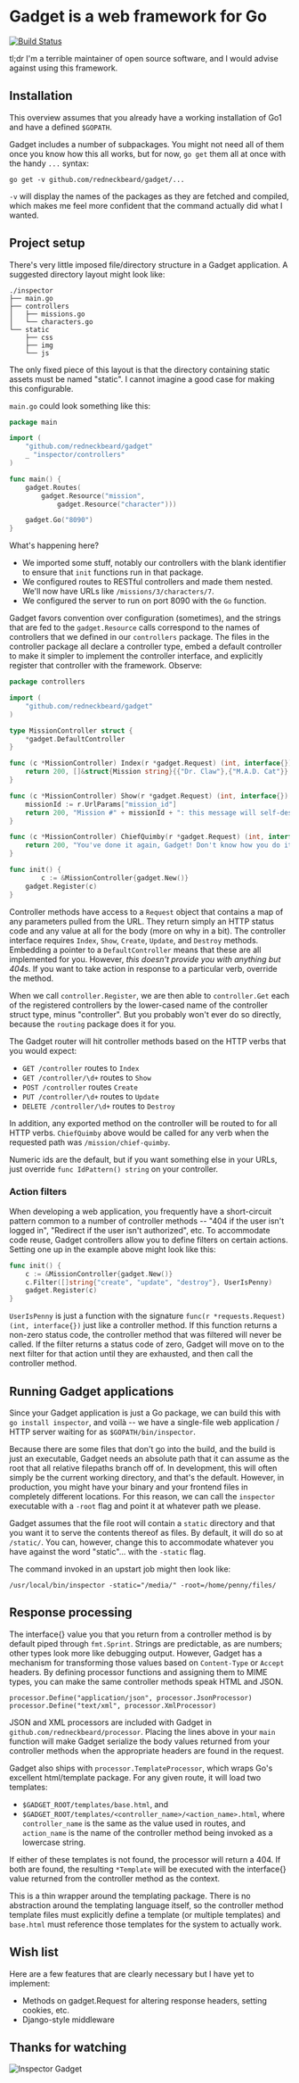 Gadget is a web framework for Go
================================

[![Build Status](https://travis-ci.org/redneckbeard/gadget.png?branch=master)](https://travis-ci.org/redneckbeard/gadget)

tl;dr I'm a terrible maintainer of open source software, and I would advise
against using this framework.

Installation
------------

This overview assumes that you already have a working installation of Go1 and
have a defined `$GOPATH`.

Gadget includes a number of subpackages. You might not need all of them once
you know how this all works, but for now, `go get` them all at once with the
handy `...` syntax:

    go get -v github.com/redneckbeard/gadget/...

`-v` will display the names of the packages as they are fetched and compiled,
which makes me feel more confident that the command actually did what I wanted.

Project setup
-------------

There's very little imposed file/directory structure in a Gadget application. A
suggested directory layout might look like:

    ./inspector
    ├── main.go
    ├── controllers
    │   ├── missions.go
    │   └── characters.go
    └── static
        ├── css
        ├── img
        └── js

The only fixed piece of this layout is that the directory containing static
assets must be named "static". I cannot imagine a good case for making this
configurable.

`main.go` could look something like this:

```Go
package main

import (
	"github.com/redneckbeard/gadget"
	_ "inspector/controllers"
)

func main() {
	gadget.Routes(
		gadget.Resource("mission",
			gadget.Resource("character")))

	gadget.Go("8090")
}
```

What's happening here?

* We imported some stuff, notably our controllers with the blank identifier to
  ensure that `init` functions run in that package.
* We configured routes to RESTful controllers and made them nested. We'll now
  have URLs like `/missions/3/characters/7`.
* We configured the server to run on port 8090 with the `Go` function.

Gadget favors convention over configuration (sometimes), and the strings that
are fed to the `gadget.Resource` calls correspond to the names of controllers
that we defined in our `controllers` package. The files in the controller
package all declare a controller type, embed a default controller to make it
simpler to implement the controller interface, and explicitly register that
controller with the framework. Observe:

```Go
package controllers

import (
	"github.com/redneckbeard/gadget"
)

type MissionController struct {
	*gadget.DefaultController
}

func (c *MissionController) Index(r *gadget.Request) (int, interface{}) {
	return 200, []&struct{Mission string}{{"Dr. Claw"},{"M.A.D. Cat"}}
}

func (c *MissionController) Show(r *gadget.Request) (int, interface{}) {
	missionId := r.UrlParams["mission_id"]
	return 200, "Mission #" + missionId + ": this message will self-destruct."
}

func (c *MissionController) ChiefQuimby(r *gadget.Request) (int, interface{}) {
	return 200, "You've done it again, Gadget! Don't know how you do it!"
}

func init() {
        c := &MissionController{gadget.New()}
	gadget.Register(c)
}
```

Controller methods have access to a `Request` object that contains a map of any
parameters pulled from the URL. They return simply an HTTP status code and any
value at all for the body (more on why in a bit). The controller interface
requires `Index`, `Show`, `Create`, `Update`, and `Destroy` methods. Embedding
a pointer to a `DefaultController` means that these are all implemented for
you. However, _this doesn't provide you with anything but 404s_. If you want to
take action in response to a particular verb, override the method.

When we call `controller.Register`, we are then able to `controller.Get` each
of the registered controllers by the lower-cased name of the controller struct
type, minus "controller". But you probably won't ever do so directly, because
the `routing` package does it for you.

The Gadget router will hit controller methods based on the HTTP verbs that you
would expect: 

* `GET /controller` routes to `Index`
* `GET /controller/\d+` routes to `Show`
* `POST /controller` routes `Create`
* `PUT /controller/\d+` routes to `Update`
* `DELETE /controller/\d+` routes to `Destroy`

In addition, any exported method on the controller will be routed to for all
HTTP verbs. `ChiefQuimby` above would be called for any verb when the requested
path was `/mission/chief-quimby`.

Numeric ids are the default, but if you want something else in your URLs, just
override `func IdPattern() string` on your controller.

### Action filters

When developing a web application, you frequently have a short-circuit pattern
common to a number of controller methods -- "404 if the user isn't logged in",
"Redirect if the user isn't authorized", etc. To accommodate code reuse, Gadget
controllers allow you to define filters on certain actions. Setting one up in
the example above might look like this:

```Go
func init() {
	c := &MissionController{gadget.New()}
	c.Filter([]string{"create", "update", "destroy"}, UserIsPenny)
	gadget.Register(c)
}
```

`UserIsPenny` is just a function with the signature `func(r *requests.Request)
(int, interface{})` just like a controller method. If this function returns a
non-zero status code, the controller method that was filtered will never be
called. If the filter returns a status code of zero, Gadget will move on to the
next filter for that action until they are exhausted, and then call the
controller method.

Running Gadget applications
---------------------------

Since your Gadget application is just a Go package, we can build this with `go
install inspector`, and voilà -- we have a single-file web application / HTTP
server waiting for as `$GOPATH/bin/inspector`.

Because there are some files that don't go into the build, and the build is
just an executable, Gadget needs an absolute path that it can assume as the
root that all relative filepaths branch off of. In development, this will often
simply be the current working directory, and that's the default. However, in
production, you might have your binary and your frontend files in completely
different locations. For this reason, we can call the `inspector` executable
with a `-root` flag and point it at whatever path we please.

Gadget assumes that the file root will contain a `static` directory and that
you want it to serve the contents thereof as files. By default, it will do so
at `/static/`. You can, however, change this to accommodate whatever you have
against the word "static"... with the `-static` flag.

The command invoked in an upstart job might then look like:

    /usr/local/bin/inspector -static="/media/" -root=/home/penny/files/

Response processing
-------------------

The interface{} value you that you return from a controller method is by
default piped through `fmt.Sprint`. Strings are predictable, as are numbers;
other types look more like debugging output. However, Gadget has a mechanism
for transforming those values based on `Content-Type` or `Accept` headers. By
defining processor functions and assigning them to MIME types, you can make the
same controller methods speak HTML and JSON.

    processor.Define("application/json", processor.JsonProcessor)
    processor.Define("text/xml", processor.XmlProcessor)

JSON and XML processors are included with Gadget in
`github.com/redneckbeard/processor`. Placing the lines above in your `main`
function will make Gadget serialize the body values returned from your
controller methods when the appropriate headers are found in the request.

Gadget also ships with `processor.TemplateProcessor`, which wraps Go's
excellent html/template package. For any given route, it will load two
templates:

* `$GADGET_ROOT/templates/base.html`, and
* `$GADGET_ROOT/templates/<controller_name>/<action_name>.html`, where
  `controller_name` is the same as the value used in routes, and `action_name`
is the name of the controller method being invoked as a lowercase string.

If either of these templates is not found, the processor will return a 404. If
both are found, the resulting `*Template` will be executed with the interface{}
value returned from the controller method as the context.

This is a thin wrapper around the templating package. There is no abstraction
around the templating language itself, so the controller method template files
must explicitly define a template (or multiple templates) and `base.html` must
reference those templates for the system to actually work.


Wish list
---------

Here are a few features that are clearly necessary but I have yet to implement:

* Methods on gadget.Request for altering response headers, setting cookies, etc.
* Django-style middleware

Thanks for watching
-------------------

![Inspector Gadget](http://www.disneyclips.com/imagesnewb6/imageslwrakr01/inspectorgadget4.gif)
